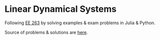 # Linear Dynamical Systems

Following [EE 263](https://ee263.stanford.edu/) by solving examples & exam problems in Julia & Python.

Source of problems & solutions are [here](https://ee263.stanford.edu/exams.html).